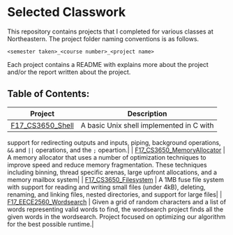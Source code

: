 # Selected Classwork

This repository contains projects that I completed for various classes at
Northeastern. The project folder naming conventions is as follows. 

`<semester taken>_<course number>_<project name>`

Each project contains a README with explains more about the project and/or the 
report written about the project. 

## Table of Contents:
| Project                           | Description                              |
|-----------------------------------|------------------------------------------|
| [F17\_CS3650\_Shell][1]           | A basic Unix shell implemented in C with 
support for redirecting outputs and inputs, piping, background operations, `&&` 
and `||` operations, and the `;` opeartion.|
| [F17\_CS3650\_MemoryAllocator][2] | A memory allocator that uses a number of 
optimization techniques to improve speed and reduce memory fragmentation. These
techniques including binning, thread specific arenas, large upfront allocations, 
and a memory mailbox system|
| [F17\_CS3650\_Filesystem][3]      | A 1MB fuse file system with support for 
reading and writing small files (under 4kB), deleting, renaming, and linking 
files, nested directories, and support for large files|
| [F17\_EECE2560\_Wordsearch][4]    | Given a grid of random characters and a 
list of words representing valid words to find, the wordsearch project finds all
the given words in the wordsearch. Project focused on optimizing our algorithm for
the best possible runtime.|

[1]: https://github.com/drewtu2/selected_classwork/tree/master/F17_CS3650_Shell
[2]: https://github.com/drewtu2/selected_classwork/tree/master/F17_CS3650_MemoryAllocator
[3]: https://github.com/drewtu2/selected_classwork/tree/master/F17_CS3650_Filesystem
[4]: https://github.com/drewtu2/selected_classwork/tree/master/F17_EECE2560_Wordsearch

